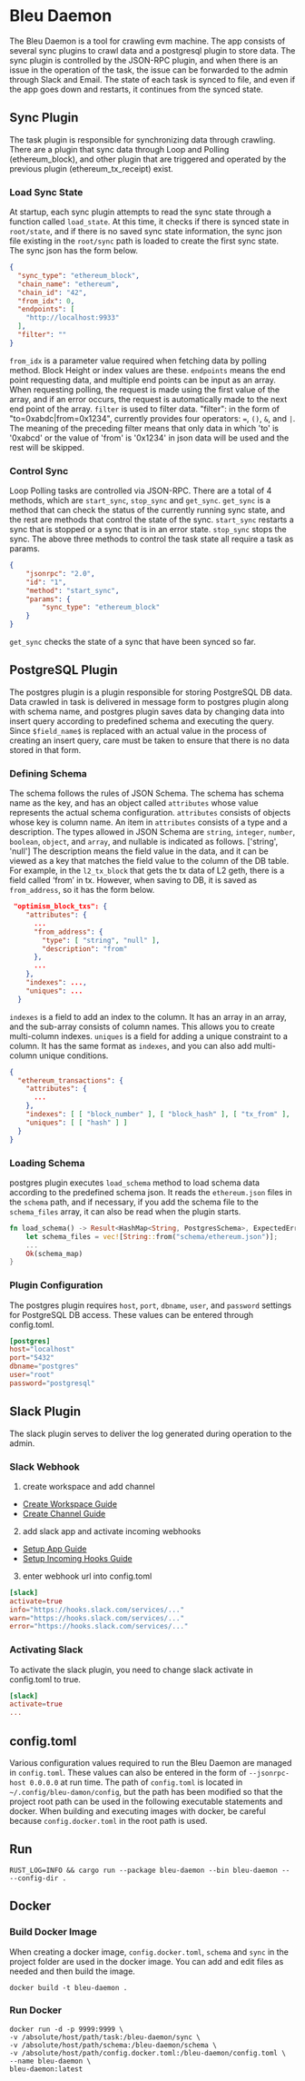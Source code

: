 # Bleu Daemon
The Bleu Daemon is a tool for crawling evm machine.
The app consists of several sync plugins to crawl data and a postgresql plugin to store data.
The sync plugin is controlled by the JSON-RPC plugin, and when there is an issue in the operation of the task, the issue can be forwarded to the admin through Slack and Email.
The state of each task is synced to file, and even if the app goes down and restarts, it continues from the synced state.

## Sync Plugin
The task plugin is responsible for synchronizing data through crawling.
There are a plugin that sync data through Loop and Polling (ethereum_block), and other plugin that are triggered and operated by the previous plugin (ethereum_tx_receipt) exist.

### Load Sync State
At startup, each sync plugin attempts to read the sync state through a function called `load_state`.
At this time, it checks if there is synced state in `root/state`, and if there is no saved sync state information, the sync json file existing in the `root/sync` path is loaded to create the first sync state.  
The sync json has the form below.

```json
{
  "sync_type": "ethereum_block",
  "chain_name": "ethereum",
  "chain_id": "42",
  "from_idx": 0,
  "endpoints": [
    "http://localhost:9933"
  ],
  "filter": ""
}
```
`from_idx` is a parameter value required when fetching data by polling method. Block Height or index values are these.
`endpoints` means the end point requesting data, and multiple end points can be input as an array. When requesting polling, the request is made using the first value of the array, and if an error occurs, the request is automatically made to the next end point of the array.
`filter` is used to filter data. "filter": in the form of "to=0xabdc|from=0x1234", currently provides four operators: `=`, `()`, `&`, and `|`. The meaning of the preceding filter means that only data in which 'to' is '0xabcd' or the value of 'from' is '0x1234' in json data will be used and the rest will be skipped.

### Control Sync
Loop Polling tasks are controlled via JSON-RPC.
There are a total of 4 methods, which are `start_sync`, `stop_sync` and `get_sync`. `get_sync` is a method that can check the status of the currently running sync state, and the rest are methods that control the state of the sync.
`start_sync` restarts a sync that is stopped or a sync that is in an error state.
`stop_sync` stops the sync.
The above three methods to control the task state all require a task as params.
```json
{
    "jsonrpc": "2.0",
    "id": "1",
    "method": "start_sync",
    "params": {
        "sync_type": "ethereum_block"
    }
}
```
`get_sync` checks the state of a sync that have been synced so far.

## PostgreSQL Plugin
The postgres plugin is a plugin responsible for storing PostgreSQL DB data.
Data crawled in task is delivered in message form to postgres plugin along with schema name, and postgres plugin saves data by changing data into insert query according to predefined schema and executing the query.
Since `$field_name$` is replaced with an actual value in the process of creating an insert query, care must be taken to ensure that there is no data stored in that form.

### Defining Schema
The schema follows the rules of JSON Schema.
The schema has schema name as the key, and has an object called `attributes` whose value represents the actual schema configuration.
`attributes` consists of objects whose key is column name.
An item in `attributes` consists of a type and a description.
The types allowed in JSON Schema are `string`, `integer`, `number`, `boolean`, `object`, and `array`, and nullable is indicated as follows. ['string', 'null']
The description means the field value in the data, and it can be viewed as a key that matches the field value to the column of the DB table.
For example, in the `l2_tx_block` that gets the tx data of L2 geth, there is a field called ‘from’ in tx. However, when saving to DB, it is saved as `from_address`, so it has the form below.
```json
 "optimism_block_txs": {
    "attributes": {
      ...
      "from_address": {
        "type": [ "string", "null" ],
        "description": "from"
      },
      ...
    },
    "indexes": ...,
    "uniques": ...
  }
```
`indexes` is a field to add an index to the column. It has an array in an array, and the sub-array consists of column names. This allows you to create multi-column indexes.
`uniques` is a field for adding a unique constraint to a column. It has the same format as `indexes`, and you can also add multi-column unique conditions.
```json
{
  "ethereum_transactions": {
    "attributes": {
      ...
    },
    "indexes": [ [ "block_number" ], [ "block_hash" ], [ "tx_from" ], [ "tx_to" ] ],
    "uniques": [ [ "hash" ] ]
  }
}
```

### Loading Schema
postgres plugin executes `load_schema` method to load schema data according to the predefined schema json.
It reads the `ethereum.json` files in the `schema` path, and if necessary, if you add the schema file to the `schema_files` array, it can also be read when the plugin starts.
```rust
fn load_schema() -> Result<HashMap<String, PostgresSchema>, ExpectedError> {
    let schema_files = vec![String::from("schema/ethereum.json")];
    ...
    Ok(schema_map)
}
```

### Plugin Configuration
The postgres plugin requires `host`, `port`, `dbname`, `user`, and `password` settings for PostgreSQL DB access.
These values can be entered through config.toml.
```toml
[postgres]
host="localhost"
port="5432"
dbname="postgres"
user="root"
password="postgresql"
```

## Slack Plugin
The slack plugin serves to deliver the log generated during operation to the admin.

### Slack Webhook
1. create workspace and add channel
- [Create Workspace Guide](https://slack.com/intl/en-kr/help/articles/206845317-Create-a-Slack-workspace)
- [Create Channel Guide](https://slack.com/intl/en-kr/help/articles/201402297-Create-a-channel)

2. add slack app and activate incoming webhooks
- [Setup App Guide](https://api.slack.com/authentication/basics)
- [Setup Incoming Hooks Guide](https://api.slack.com/messaging/webhooks)

3. enter webhook url into config.toml
```toml
[slack]
activate=true
info="https://hooks.slack.com/services/..."
warn="https://hooks.slack.com/services/..."
error="https://hooks.slack.com/services/..."
```

### Activating Slack
To activate the slack plugin, you need to change slack activate in config.toml to true.
```toml
[slack]
activate=true
...
```

## config.toml
Various configuration values required to run the Bleu Daemon are managed in `config.toml`.
These values can also be entered in the form of `--jsonrpc-host 0.0.0.0` at run time.
The path of `config.toml` is located in `~/.config/bleu-damon/config`, but the path has been modified so that the project root path can be used in the following executable statements and docker.
When building and executing images with docker, be careful because `config.docker.toml` in the root path is used.

## Run
```shell
RUST_LOG=INFO && cargo run --package bleu-daemon --bin bleu-daemon -- --config-dir .
```

## Docker
### Build Docker Image
When creating a docker image, `config.docker.toml`, `schema` and `sync` in the project folder are used in the docker image. You can add and edit files as needed and then build the image.

```shell
docker build -t bleu-daemon .
```

### Run Docker
```shell
docker run -d -p 9999:9999 \
-v /absolute/host/path/task:/bleu-daemon/sync \
-v /absolute/host/path/schema:/bleu-daemon/schema \
-v /absolute/host/path/config.docker.toml:/bleu-daemon/config.toml \
--name bleu-daemon \
bleu-daemon:latest
```